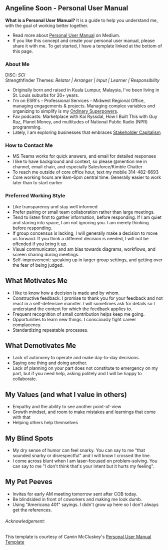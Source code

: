 ## Angeline Soon - Personal User Manual

__What is a Personal User Manual?__ It is a guide to help you understand me, with the goal of working better together.  
- Read more about [Personal User Manual](https://medium.com/better-programming/personal-user-manuals-the-good-the-bad-and-the-template-7b80db5044ea) on Medium.
- If you like this concept and create your personal user manual, please share it with me. To get started, I have a template linked at the bottom of this page. 

### About Me
DISC: _SCI_   
Strengthfinder Themes: _Relator | Arranger | Input | Learner | Responsibility_

- Originally born and raised in Kuala Lumpur, Malaysia, I've been living in St. Louis suburbs for 20+ years. 
- I'm on ESRI's - Professional Services - Midwest Regional Office, managing engagements & projects. Managing complex variables and organizing to simplify is my [Ordinary Superpowers](https://www.asuperpoweredlife.com/).  
- Fav podcasts: Marketplace with Kai Ryssdal, How I Built This with Guy Raz, Planet Money, and multitudes of National Public Radio (NPR) programming.  
- Lately, I am exploring businesses that embraces [Stakeholder Capitalism](https://www.instituteforcorporatetransformation.com/podcast)

### How to Contact Me
- MS Teams works for quick answers, and email for detailed responses  
- I like to have background and context, so please @mention me in channel, email chain, and especially Salesforce/Kimble Chatter
- To reach me outside of core office hour, text my mobile 314-482-6693
- Core working hours are 9am-6pm central time. Generally easier to work later than to start earlier 

### Preferred Working Style
- Like transparency and stay well informed 
- Prefer pairing or small team collaboration rather than large meetings. 
- Tend to listen first to gather information, before responding. If I am quiet and staring into space, I am not ignoring you. I am merely thinking before responding. 
- If group concensus is lacking, I will generally make a decision to move us forward. If you think a different decision is needed, I will not be offended if you bring it up.
- Visual communicator, and am bias towards diagrams, workflows, and screen sharing during meetings. 
- Self-improvement: speaking up in larger group settings, and getting over the fear of being judged.

## What Motivates Me
- I like to know how a decision is made and by whom. 
- Constructive feedback. I promise to thank you for your feedback and not react in a self-defensive mannter. I will sometimes ask for details so I understand the context for which the feedback applies to.
- Frequent recognition of small contribution helps keep me going.
- Opportunities to learn new things. I consciously fight career complacency. 
- Standardizing repeatable processes. 

## What Demotivates Me
- Lack of autonomy to operate and make day-to-day decisions.
- Saying one thing and doing another. 
- Lack of planning on your part does not constitute to emergency on my part, but if you need help, asking politely and I will be happy to collaborate.

## My Values (and what I value in others)
- Empathy and the ability to see another point-of-view
- Growth mindset, and room to make mistakes and learnings that come with that
- Helping others help themselves 

## My Blind Spots
- My dry sense of humor can feel snarky. You can say to me "that sounded snarky or disrespectful" and I will know I crossed the line. 
- I come across blunt when I am laser-focused on problem-solving. You can say to me "I don't think that's your intent but it hurts my feeling". 

## My Pet Peeves
- Invites for early AM meeting tomorrow sent after COB today.
- Be blindsided in front of coworkers and making me look dumb.
- Using "Americana 401" sayings. I didn't grow up here so I don't always get the references. 

###### Acknowledgement:  
This template is courtesy of Camin McCluskey's [Personal User Manual Template](https://github.com/camin-mccluskey/Personal-User-Manual-Template)
